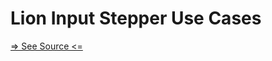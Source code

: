 # Lion Input Stepper Use Cases

[=> See Source <=](../../../docs/components/input-stepper/use-cases.md)
